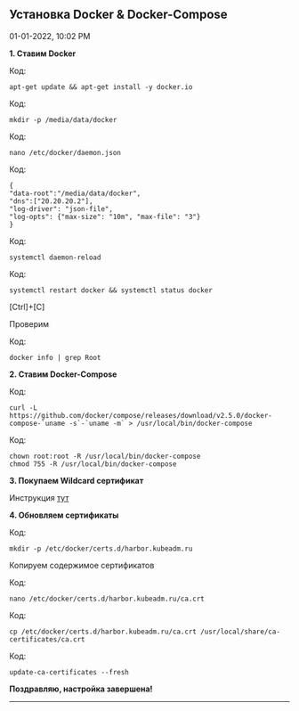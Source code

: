 
##  Установка Docker & Docker-Compose 

01-01-2022, 10:02 PM

  
**1\. Ставим Docker**  
  


Код:
    
    
    apt-get update && apt-get install -y docker.io

Код:
    
    
    mkdir -p /media/data/docker

Код:
    
    
    nano /etc/docker/daemon.json

Код:
    
    
    {
    "data-root":"/media/data/docker",
    "dns":["20.20.20.2"],
    "log-driver": "json-file",
    "log-opts": {"max-size": "10m", "max-file": "3"}
    }

Код:
    
    
    systemctl daemon-reload

Код:
    
    
    systemctl restart docker && systemctl status docker

[Ctrl]+[C]  
  
Проверим  
  


Код:
    
    
    docker info | grep Root

**2\. Ставим Docker-Compose**  
  


Код:
    
    
    curl -L https://github.com/docker/compose/releases/download/v2.5.0/docker-compose-`uname -s`-`uname -m` > /usr/local/bin/docker-compose

Код:
    
    
    chown root:root -R /usr/local/bin/docker-compose
    chmod 755 -R /usr/local/bin/docker-compose

**3\. Покупаем Wildcard сертификат**  
  
Инструкция [тут](https://forum.kubeadm.ru/node/3514)  
  
**4\. Обновляем сертификаты**  
  


Код:
    
    
    mkdir -p /etc/docker/certs.d/harbor.kubeadm.ru

Копируем содержимое сертификатов  
  


Код:
    
    
    nano /etc/docker/certs.d/harbor.kubeadm.ru/ca.crt

Код:
    
    
    cp /etc/docker/certs.d/harbor.kubeadm.ru/ca.crt /usr/local/share/ca-certificates/ca.crt

Код:
    
    
    update-ca-certificates --fresh

**Поздравляю, настройка завершена!**


---

